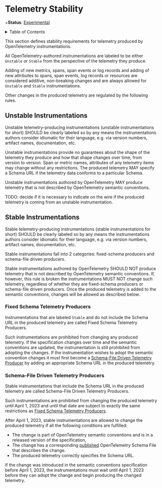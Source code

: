 # Telemetry Stability

+**Status**: [Experimental](document-status.md)

<details>
<summary>Table of Contents</summary>

<!-- toc -->

- [Unstable Instrumentations](#unstable-instrumentations)
- [Stable Instrumentations](#stable-instrumentations)
  * [Fixed Schema Telemetry Producers](#fixed-schema-telemetry-producers)
  * [Schema-File Driven Telemetry Producers](#schema-file-driven-telemetry-producers)

<!-- tocstop -->

</details>

This section defines stability requirements for telemetry produced by
OpenTelemetry instrumentations.

All OpenTelemetry-authored instrumentations are labeled to be either `Unstable` or `Stable`
from the perspective of the telemetry they produce.

Adding of new metrics, spans, span events or log records and adding of
new attributes to spans, span events, log records or resources are considered
additive, non-breaking changes and are always allowed for `Unstable` and `Stable`
instrumentations.

Other changes in the produced telemetry are regulated by the following rules.

## Unstable Instrumentations

Unstable telemetry-producing instrumentations (unstable instrumentations for short) SHOULD
be clearly labeled so by any means the instrumentations authors consider idiomatic for
their language, e.g. via version numbers, artifact names, documentation, etc.

Unstable instrumentations provide no guarantees about the shape of
the telemetry they produce and how that shape changes over time, from version to version.
Span or metric names, attributes of any telemetry items may change without any
restrictions. The produced telemetry MAY specify a Schema URL if the telemetry data
conforms to a particular Schema.

Unstable instrumentations authored by OpenTelemetry MAY produce telemetry that is
not described by OpenTelemetry semantic conventions.

TODO: decide if it is necessary to indicate on the wire if the produced telemetry is
coming from an unstable instrumentation.

## Stable Instrumentations

Stable telemetry-producing instrumentations (stable instrumentations for short) SHOULD
be clearly labeled so by any means the instrumentations authors consider idiomatic for
their language, e.g. via version numbers, artifact names, documentation, etc.

Stable instrumentations fall into 2 categories: fixed-schema producers and schema-file
driven producers.

Stable instrumentations authored by OpenTelemetry SHOULD NOT produce telemetry that is
not described by OpenTelemetry semantic conventions. If, however, this rule is broken the
instrumentations MUST NOT change such telemetry, regardless of whether they
are fixed-schema producers or schema-file driven producers. Once the produced telemetry
is added to the semantic conventions, changes will be allowed as described below.

### Fixed Schema Telemetry Producers

Instrumentations that are labeled `Stable` and do not include the Schema URL in the
produced telemetry are called Fixed Schema Telemetry Producers.

Such instrumentations are prohibited from changing any produced telemetry. If the
specification changes over time and the semantic conventions are updated, the
instrumentation is still prohibited from adopting the changes. If the instrumentation
wishes to adopt the semantic convention changes it must first become a
[Schema-File Driven Telemetry Producer](#schema-file-driven-telemetry-producers) by
adding an appropriate Schema URL in the produced telemetry.

### Schema-File Driven Telemetry Producers

Stable instrumentations that include the Schema URL in the produced telemetry are
called Schema-File Driven Telemetry Producers.

Such instrumentations are prohibited from changing the produced telemetry until
April 1, 2023 and until that date are subject to exactly the same restrictions as
[Fixed Schema Telemetry Producers](#fixed-schema-telemetry-producers).

After April 1, 2023, stable instrumentations are allowed to change the produced telemetry
if all the following conditions are fulfilled:

- The change is part of OpenTelemetry semantic conventions and is in a released
  version of the specification,
- The change has a corresponding
  [published](https://github.com/open-telemetry/opentelemetry-specification/blob/main/specification/schemas/overview.md#opentelemetry-schema)
  OpenTelemetry Schema File that describes the change.
- The produced telemetry correctly specifies the Schema URL.

If the change was introduced in the semantic conventions specification before
April 1, 2023, the instrumentations must wait until April 1, 2023 before they can adopt
the change and begin producing the changed telemetry.
